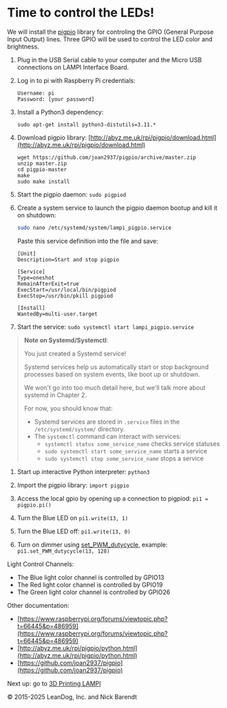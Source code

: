 # Time to control the LEDs!

We will install the [pigpio](http://abyz.me.uk/rpi/pigpio/) library for controling the GPIO (General Purpose Input Output) lines.  Three GPIO will be used to control the LED color and brightness.

1. Plug in the USB Serial cable to your computer and the Micro USB connections on LAMPI Interface Board.

1. Log in to pi with Raspberry Pi credentials:

    ```
    Username: pi 
    Password: [your password]
    ```
1. Install a Python3 dependency:

	```
	sudo apt-get install python3-distutils=3.11.*
	```

1. Download pigpio library: [http://abyz.me.uk/rpi/pigpio/download.html](http://abyz.me.uk/rpi/pigpio/download.html)

    ```
	wget https://github.com/joan2937/pigpio/archive/master.zip
	unzip master.zip
	cd pigpio-master
	make
	sudo make install
    ```

1. Start the pigpio daemon: `sudo pigpiod`

1. Create a system service to launch the pigpio daemon bootup and kill it on shutdown:

	```bash
	sudo nano /etc/systemd/system/lampi_pigpio.service
	```

	Paste this service definition into the file and save:

	```
	[Unit]
	Description=Start and stop pigpio

	[Service]
	Type=oneshot
	RemainAfterExit=true
	ExecStart=/usr/local/bin/pigpiod
	ExecStop=/usr/bin/pkill pigpiod

	[Install]
	WantedBy=multi-user.target
	```

1. Start the service: `sudo systemctl start lampi_pigpio.service`

> **Note on Systemd/Systemctl**:
>
> You just created a Systemd service!
>
> Systemd services help us automatically start or stop background processes based on system events, like boot up or shutdown.
>
> We won't go into too much detail here, but we'll talk more about systemd in Chapter 2.
>
> For now, you should know that:
>
> - Systemd services are stored in `.service` files in the `/etc/systemd/system/` directory.
> - The `systemctl` command can interact with services:
> 	- `systemctl status some_service_name` checks service statuses
>   - `sudo systemctl start some_service_name` starts a service
>   - `sudo systemctl stop some_service_name` stops a service
>
1. Start up interactive Python interpreter: `python3`

1. Import the pigpio library: `import pigpio`

1. Access the local gpio by opening up a connection to pigpiod: `pi1 = pigpio.pi()`

1. Turn the Blue LED on `pi1.write(13, 1)`

1. Turn the Blue LED off: `pi1.write(13, 0)`

1. Turn on dimmer using [set\_PWM\_dutycycle](http://abyz.me.uk/rpi/pigpio/python.html#set_PWM_dutycycle), example:
`pi1.set_PWM_dutycycle(13, 128)`

Light Control Channels:

* The Blue light color channel is controlled by GPIO13
* The Red light color channel is controlled by GPIO19
* The Green light color channel is controlled by GPIO26

Other documentation:
* [https://www.raspberrypi.org/forums/viewtopic.php?t=66445&p=486959](https://www.raspberrypi.org/forums/viewtopic.php?t=66445&p=486959)
* [http://abyz.me.uk/rpi/pigpio/python.html](http://abyz.me.uk/rpi/pigpio/python.html)
* [https://github.com/joan2937/pigpio](https://github.com/joan2937/pigpio)


Next up: go to [3D Printing LAMPI](../01.6_3D_Printing/README.md)

&copy; 2015-2025 LeanDog, Inc. and Nick Barendt
